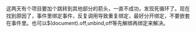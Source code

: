 这两天有个项目要加个跳转到其他部分的箭头，一直不成功，发现死循环了。现在找到原因了，事件里绑定事件，反复调用导致重复绑定，最好分开绑定，不要嵌套在事件里。也可以$(document).off,unbind,off等先解绑再绑定来解决。
